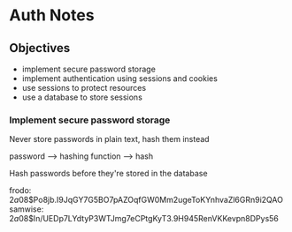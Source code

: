 # Auth Notes

## Objectives

- implement secure password storage
- implement authentication using sessions and cookies
- use sessions to protect resources
- use a database to store sessions

### Implement secure password storage

Never store passwords in plain text, hash them instead

password --> hashing function --> hash

Hash passwords before they're stored in the database

frodo: $2a$08$Po8jb.I9JqGY7G5BO7pAZOqfGW0Mm2ugeToKYnhvaZl6GRn9i2QAO
samwise: $2a$08$In/UEDp7LYdtyP3WTJmg7eCPtgKyT3.9H945RenVKKevpn8DPys56


